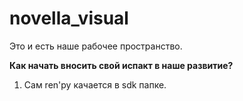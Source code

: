 # novella_visual
Это и есть наше рабочее пространство.

<b color="#00000">Как начать вносить свой испакт в наше развитие?</b>
1. Сам ren'py качается в sdk папке.
